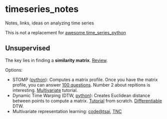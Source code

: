 # timeseries_notes
Notes, links, ideas on analyzing time series

This is not a replacement for [awesome time_series_python](https://github.com/MaxBenChrist/awesome_time_series_in_python)

## Unsupervised
The key lies in finding a **similarity matrix**. [Review](https://www.intechopen.com/chapters/39030).

Options:
 - STOMP ([python](https://github.com/TDAmeritrade/stumpy)): Computes a matrix profile. Once you have the matrix profile, you can answer [100 questions](https://www.cs.ucr.edu/~eamonn/100_Time_Series_Data_Mining_Questions__with_Answers.pdf). Number 2 about repitions is interesting. [Multivariate](https://towardsdatascience.com/part-10-discovering-multidimensional-time-series-motifs-45da53b594bb) tutorial.
 - Dynamic Time Warping (DTW, [python](https://github.com/blue-yonder/tsfresh)): Creates Euclidean distance between points to compute a matrix. [Tutorial](https://github.com/kamperh/lecture_dtw_notebook/blob/main/dtw.ipynb) from scratch. [Differentiable](https://rtavenar.github.io/blog/softdtw.html) DTW.
 - Multivariate representation learning: [code@tsai](https://github.com/timeseriesAI/tsai/blob/main/tutorial_nbs/08_Self_Supervised_TSBERT.ipynb), [TNC](https://github.com/sanatonek/TNC_representation_learning)
